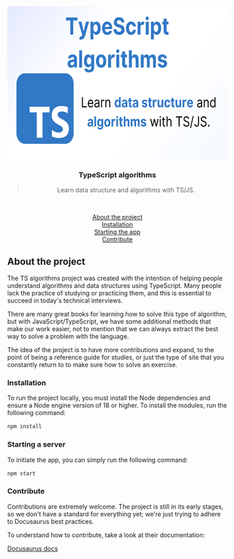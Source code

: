 <p align="center">
  <img alt="Hackerchat Server" height="350" src=".github/assets/ts-algorithms-social-card.png" />
</p>

<h3 align="center">
  TypeScript algorithms
</h3>

<blockquote align="center">Learn data structure and algorithms with TS/JS.</blockquote>
<br>

<p align="center">
  <a href="#about-the-project">About the project</a><br>
  <a href="#installation">Installation</a><br>
  <a href="#starting-the-app">Starting the app</a><br>
  <a href="#contribute">Contribute</a><br>
</p>

## About the project

The TS algorithms project was created with the intention of helping people understand algorithms and data structures using TypeScript. Many people lack the practice of studying or practicing them, and this is essential to succeed in today's technical interviews.

There are many great books for learning how to solve this type of algorithm, but with JavaScript/TypeScript, we have some additional methods that make our work easier, not to mention that we can always extract the best way to solve a problem with the language.

The idea of the project is to have more contributions and expand, to the point of being a reference guide for studies, or just the type of site that you constantly return to to make sure how to solve an exercise.

### Installation

To run the project locally, you must install the Node dependencies and ensure a Node engine version of 18 or higher. To install the modules, run the following command:

```bash
npm install
```

### Starting a server

To initiate the app, you can simply run the following command:

```bash
npm start
```

### Contribute

Contributions are extremely welcome. The project is still in its early stages, so we don't have a standard for everything yet; we're just trying to adhere to Docusaurus best practices.

To understand how to contribute, take a look at their documentation:

[Docusaurus docs](https://docusaurus.io/docs/)
